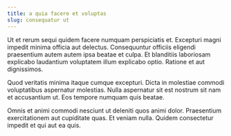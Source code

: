 ```yaml
---
title: a quia facere et voluptas
slug: consequatur ut
---
```


Ut et rerum sequi quidem facere numquam perspiciatis et. Excepturi magni impedit minima officia aut delectus. Consequuntur officiis eligendi praesentium autem autem ipsa beatae et culpa. Et blanditiis laboriosam explicabo laudantium voluptatem illum explicabo optio. Ratione et aut dignissimos.

Quod veritatis minima itaque cumque excepturi. Dicta in molestiae commodi voluptatibus aspernatur molestias. Nulla aspernatur sit est nostrum sit nam et accusantium ut. Eos tempore numquam quis beatae.

Omnis et animi commodi nesciunt ut deleniti quos animi dolor. Praesentium exercitationem aut cupiditate quas. Et veniam nulla. Quidem consectetur impedit et qui aut ea quis.
